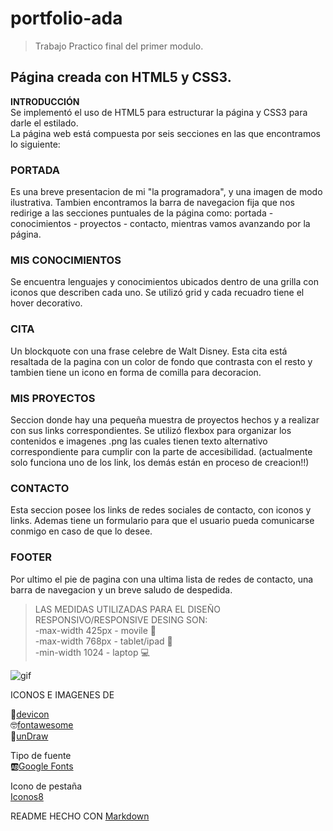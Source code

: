 # portfolio-ada

> Trabajo Practico final del primer modulo.

## Página creada con HTML5 y CSS3.
**INTRODUCCIÓN**   
Se implementó el uso de HTML5 para estructurar la página y CSS3 para darle el estilado.    
La página web está compuesta por seis secciones en las que encontramos lo siguiente:       
### PORTADA
Es una breve presentacion de mi "la programadora", y una imagen de modo ilustrativa.
Tambien encontramos la barra de navegacion fija que nos redirige a las secciones puntuales de la página como: portada - conocimientos - proyectos - contacto, mientras vamos avanzando por la página.    
### MIS CONOCIMIENTOS
Se encuentra lenguajes y conocimientos ubicados dentro de una grilla con iconos que describen cada uno. Se utilizó grid y cada recuadro tiene el hover decorativo.    
### CITA
Un blockquote con una frase celebre de Walt Disney. Esta cita está resaltada de la pagina con un color de fondo que contrasta con el resto y tambien tiene un icono en forma de comilla para decoracion.
### MIS PROYECTOS
Seccion donde hay una pequeña muestra de proyectos hechos y a realizar con sus links correspondientes.
Se utilizó flexbox para organizar los contenidos e imagenes .png las cuales tienen texto alternativo correspondiente para cumplir con la parte de accesibilidad. (actualmente solo funciona uno de los link, los demás están en proceso de creacion!!)
### CONTACTO
Esta seccion posee los links de redes sociales de contacto, con iconos y links. Ademas tiene un formulario para que el usuario pueda comunicarse conmigo en caso de que lo desee.
### FOOTER
Por ultimo el pie de pagina con una ultima lista de redes de contacto, una barra de navegacion y un breve saludo de despedida.    

>LAS MEDIDAS UTILIZADAS PARA EL DISEÑO RESPONSIVO/RESPONSIVE DESING SON:    
-max-width 425px - movile 📱    
-max-width 768px - tablet/ipad 📱    
-min-width 1024 - laptop 💻    

![gif](https://media.giphy.com/media/NgurY1o4z080Jfoyzw/giphy.gif)




ICONOS E IMAGENES DE    

🔮[devicon](https://devicon.dev/)    
🤓[fontawesome](https://fontawesome.com/start)    
🔮[unDraw](https://undraw.co/illustrations)   

Tipo de fuente    
🆎[Google Fonts](https://fonts.google.com/) 

Icono de pestaña    
[Iconos8](https://iconos8.es/icon/set/animales/dusk)

README HECHO CON [Markdown](https://www.markdownguide.org/cheat-sheet/)
